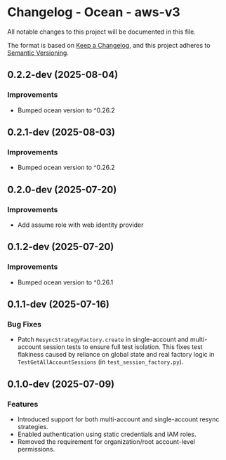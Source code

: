 # Changelog - Ocean - aws-v3

All notable changes to this project will be documented in this file.

The format is based on [Keep a Changelog](https://keepachangelog.com/en/1.0.0/),
and this project adheres to [Semantic Versioning](https://semver.org/spec/v2.0.0.html).

<!-- towncrier release notes start -->

## 0.2.2-dev (2025-08-04)


### Improvements

- Bumped ocean version to ^0.26.2


## 0.2.1-dev (2025-08-03)


### Improvements

- Bumped ocean version to ^0.26.2


## 0.2.0-dev (2025-07-20)


### Improvements

- Add assume role with web identity provider

## 0.1.2-dev (2025-07-20)


### Improvements

- Bumped ocean version to ^0.26.1


## 0.1.1-dev (2025-07-16)


### Bug Fixes

- Patch `ResyncStrategyFactory.create` in single-account and multi-account session tests to ensure full test isolation. This fixes test flakiness caused by reliance on global state and real factory logic in `TestGetAllAccountSessions` (in `test_session_factory.py`).


## 0.1.0-dev (2025-07-09)


### Features

- Introduced support for both multi-account and single-account resync strategies.
- Enabled authentication using static credentials and IAM roles.
- Removed the requirement for organization/root account-level permissions.
